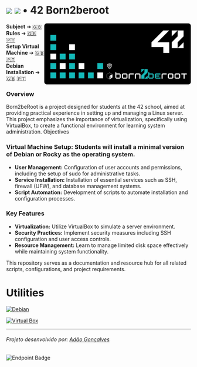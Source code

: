 # <a href="#" style="pointer-events: none;"> <img src="https://img.shields.io/badge/status-In_Progress-success?color=black&style=flat-square"/></a> <a href="https://github.com/AdaoG0n" style="pointer-events: none;"> <img src="https://img.shields.io/badge/Follow-me?color=%2312bab9&style=flat-square"/></a> • 42 Born2beroot 

 <a href="#" style="pointer-events: none;">
 <img align="right" src="https://github.com/AdaoG0n/AdaoG0n/blob/main/assests/born2beroot.png" width="400"/>
 </a>

**Subject** ➔ [🇬🇧](https://github.com/AdaoG0n/42_Born2beroot/blob/main/en.subject.pdf) <br/>
**Rules** ➔ [🇬🇧](https://github.com/AdaoG0n/42_Born2beroot/blob/main/WHATtoDO_eng.md) [🇵🇹](https://github.com/AdaoG0n/42_Born2beroot/blob/main/WHATtoDOpt.md) 
<br/>
**Setup Virtual Machine** ➔ [🇬🇧](https://github.com/AdaoG0n/42_Born2beroot/blob/main/SetupVM.md) [🇵🇹](https://github.com/AdaoG0n/42_Born2beroot/blob/main/SetupVM_pt.md) <br/>
**Debian Installation** ➔ [🇬🇧](https://github.com/AdaoG0n/42_Born2beroot/blob/main/debianinstall_eng.md) [🇵🇹](https://github.com/AdaoG0n/42_Born2beroot/blob/main/debianinstall_pt.md)

### Overview
Born2beRoot is a project designed for students at the 42 school, aimed at providing practical experience in setting up and managing a Linux server. This project emphasizes the importance of virtualization, specifically using VirtualBox, to create a functional environment for learning system administration. Objectives

### Virtual Machine Setup: Students will install a minimal version of Debian or Rocky as the operating system.
* **User Management:** Configuration of user accounts and permissions, including the setup of sudo for administrative tasks.
* **Service Installation:** Installation of essential services such as SSH, firewall (UFW), and database management systems.
* **Script Automation:** Development of scripts to automate installation and configuration processes.

### Key Features
* **Virtualization:** Utilize VirtualBox to simulate a server environment.
* **Security Practices:** Implement security measures including SSH configuration and user access controls.
* **Resource Management:** Learn to manage limited disk space effectively while maintaining system functionality.

This repository serves as a documentation and resource hub for all related scripts, configurations, and project requirements.

# Utilities
[![Debian](https://img.shields.io/badge/Debian_iso-Download-D70A53?style=for-the-badge&logo=debian&logoColor=white)](https://cdimage.debian.org/mirror/cdimage/archive/10.10.0/amd64/iso-cd/debian-10.10.0-amd64-netinst.iso)

[![Virtual Box](https://img.shields.io/badge/VirtualBox-Download-183A61?logo=virtualbox&logoColor=white&style=for-the-badge)](https://www.virtualbox.org/wiki/Downloads)

---
###### Projeto desenvolvido por: [Adão Gonçalves](https://github.com/AdaoG0n)

![Endpoint Badge](https://img.shields.io/endpoint?url=https%3A%2F%2Fhits.dwyl.com%2FAdaoG0n%2F42_Born2beroot.json&style=flat-square&labelColor=black&color=blue)
